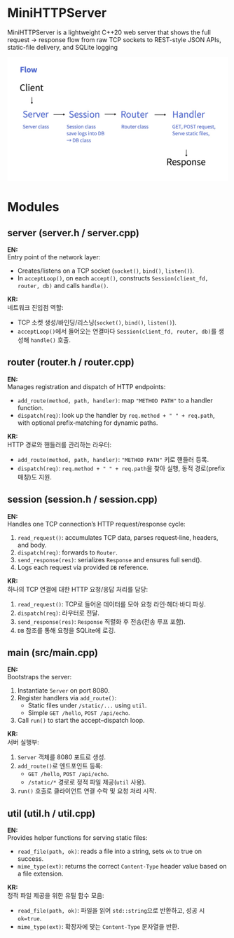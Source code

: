 # MiniHTTPServer
MiniHTTPServer is a lightweight C++20 web server that shows the full request → response flow from raw TCP sockets to REST-style JSON APIs, static-file delivery, and SQLite logging

![flow](img/minihttpserver_flow.jpg)

# Modules

## server (server.h / server.cpp)
**EN:**  
Entry point of the network layer:
- Creates/listens on a TCP socket (`socket()`, `bind()`, `listen()`).
- In `acceptLoop()`, on each `accept()`, constructs `Session(client_fd, router, db)` and calls `handle()`.

**KR:**  
네트워크 진입점 역할:
- TCP 소켓 생성/바인딩/리스닝(`socket()`, `bind()`, `listen()`).
- `acceptLoop()`에서 들어오는 연결마다 `Session(client_fd, router, db)`를 생성해 `handle()` 호출.


## router (router.h / router.cpp)
**EN:**  
Manages registration and dispatch of HTTP endpoints:
- `add_route(method, path, handler)`: map `"METHOD PATH"` to a handler function.
- `dispatch(req)`: look up the handler by `req.method + " " + req.path`, with optional prefix‐matching for dynamic paths.

**KR:**  
HTTP 경로와 핸들러를 관리하는 라우터:
- `add_route(method, path, handler)`: `"METHOD PATH"` 키로 핸들러 등록.
- `dispatch(req)`: `req.method + " " + req.path`을 찾아 실행, 동적 경로(prefix 매칭)도 지원.


## session (session.h / session.cpp)
**EN:**  
Handles one TCP connection’s HTTP request/response cycle:
1. `read_request()`: accumulates TCP data, parses request‐line, headers, and body.
2. `dispatch(req)`: forwards to `Router`.
3. `send_response(res)`: serializes `Response` and ensures full send().
4. Logs each request via provided `DB` reference.

**KR:**  
하나의 TCP 연결에 대한 HTTP 요청/응답 처리를 담당:
1. `read_request()`: TCP로 들어온 데이터를 모아 요청 라인·헤더·바디 파싱.
2. `dispatch(req)`: 라우터로 전달.
3. `send_response(res)`: `Response` 직렬화 후 전송(전송 루프 포함).
4. `DB` 참조를 통해 요청을 SQLite에 로깅.


## main (src/main.cpp)
**EN:**  
Bootstraps the server:
1. Instantiate `Server` on port 8080.
2. Register handlers via `add_route()`:
    - Static files under `/static/...` using `util`.
    - Simple `GET /hello`, `POST /api/echo`.
3. Call `run()` to start the accept–dispatch loop.

**KR:**  
서버 실행부:
1. `Server` 객체를 8080 포트로 생성.
2. `add_route()`로 엔드포인트 등록:
    - `GET /hello`, `POST /api/echo`.
    - `/static/*` 경로로 정적 파일 제공(`util` 사용).
3. `run()` 호출로 클라이언트 연결 수락 및 요청 처리 시작.


## util (util.h / util.cpp)
**EN:**  
Provides helper functions for serving static files:
- `read_file(path, ok)`: reads a file into a string, sets `ok` to true on success.
- `mime_type(ext)`: returns the correct `Content-Type` header value based on a file extension.

**KR:**  
정적 파일 제공을 위한 유틸 함수 모음:
- `read_file(path, ok)`: 파일을 읽어 `std::string`으로 반환하고, 성공 시 `ok=true`.
- `mime_type(ext)`: 확장자에 맞는 `Content-Type` 문자열을 반환.